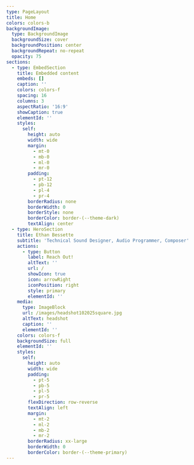 ```yaml
---
type: PageLayout
title: Home
colors: colors-b
backgroundImage:
  type: BackgroundImage
  backgroundSize: cover
  backgroundPosition: center
  backgroundRepeat: no-repeat
  opacity: 75
sections:
  - type: EmbedSection
    title: Embedded content
    embeds: []
    caption: ''
    colors: colors-f
    spacing: 16
    columns: 3
    aspectRatio: '16:9'
    showCaption: true
    elementId: ''
    styles:
      self:
        height: auto
        width: wide
        margin:
          - mt-0
          - mb-0
          - ml-0
          - mr-0
        padding:
          - pt-12
          - pb-12
          - pl-4
          - pr-4
        borderRadius: none
        borderWidth: 0
        borderStyle: none
        borderColor: border-(--theme-dark)
        textAlign: center
  - type: HeroSection
    title: Ethan Bessette
    subtitle: 'Technical Sound Designer, Audio Programmer, Composer'
    actions:
      - type: Button
        label: Reach Out!
        altText: ''
        url: /
        showIcon: true
        icon: arrowRight
        iconPosition: right
        style: primary
        elementId: ''
    media:
      type: ImageBlock
      url: /images/headshot102025square.jpg
      altText: headshot
      caption: ''
      elementId: ''
    colors: colors-f
    backgroundSize: full
    elementId: ''
    styles:
      self:
        height: auto
        width: wide
        padding:
          - pt-5
          - pb-5
          - pl-5
          - pr-5
        flexDirection: row-reverse
        textAlign: left
        margin:
          - mt-2
          - ml-2
          - mb-2
          - mr-2
        borderRadius: xx-large
        borderWidth: 0
        borderColor: border-(--theme-primary)
---
```

